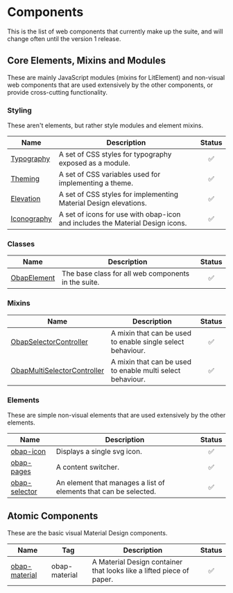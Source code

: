 # Components

This is the list of web components that currently make up the suite, and will change often until the version 1 release.

## Core Elements, Mixins and Modules

These are mainly JavaScript modules (mixins for LitElement) and non-visual web components that are used extensively by the other components, or provide cross-cutting functionality.

### Styling

These aren't elements, but rather style modules and element mixins.

|Name                                 |Description                                                                |Status            |
|-------------------------------------|-----------------------------------------------------------------------------|:----------------:|
|[Typography](modules/typography.md)  |A set of CSS styles for typography exposed as a module.                      |:white_check_mark:|
|[Theming](modules/theming.md)        |A set of CSS variables used for implementing a theme.                        |:white_check_mark:|
|[Elevation](modules/elevation.md)    |A set of CSS styles for implementing Material Design elevations.             |:white_check_mark:|
|[Iconography](modules/iconography.md)|A set of icons for use with obap-icon and includes the Material Design icons.|:white_check_mark:|

### Classes

|Name                                  |Description                                        |Status            |
|--------------------------------------|---------------------------------------------------|:----------------:|
|[ObapElement](elements/ObapElement.md)|The base class for all web components in the suite.|:white_check_mark:|

### Mixins

|Name                                                            |Description                                                |Status            |
|----------------------------------------------------------------|-----------------------------------------------------------|:----------------:|
|[ObapSelectorController](elements/ObapSelectorController.md)          |A mixin that can be used to enable single select behaviour.|:white_check_mark:|
|[ObapMultiSelectorController](elements/ObapMultiSelectorController.md)|A mixin that can be used to enable multi select behaviour. |:white_check_mark:|

### Elements

These are simple non-visual elements that are used extensively by the other elements.

|Name                                      |Description                                                         |Status            |
|------------------------------------------|--------------------------------------------------------------------|:----------------:|
|[obap-icon](elements/obap-icon.md)        |Displays a single svg icon.                                         |:white_check_mark:|
|[obap-pages](elements/obap-pages.md)      |A content switcher.                                                 |:white_check_mark:|
|[obap-selector](elements/obap-selector.md)|An element that manages a list of elements that can be selected.    |:white_check_mark:|

## Atomic Components

These are the basic visual Material Design components.

|Name                                      |Tag          |Description                                                         |Status            |
|------------------------------------------|-------------|--------------------------------------------------------------------|:----------------:|
|[obap-material](elements/obap-material.md)|obap-material|A Material Design container that looks like a lifted piece of paper.|:white_check_mark:|